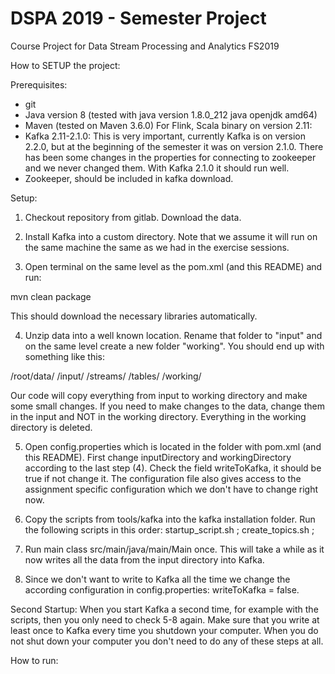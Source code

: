 # DSPA 2019 - Semester Project

Course Project for Data Stream Processing and Analytics FS2019

How to SETUP the project:

Prerequisites:
- git
- Java version 8 (tested with java version 1.8.0_212 java openjdk amd64)
- Maven (tested on Maven 3.6.0)
For Flink, Scala binary on version 2.11:
- Kafka 2.11-2.1.0: This is very important, currently Kafka is on version
2.2.0, but at the beginning of the semester it was on version 2.1.0. There
has been some changes in the properties for connecting to zookeeper and we
never changed them. With Kafka 2.1.0 it should run well.
- Zookeeper, should be included in kafka download.


Setup:
1. Checkout repository from gitlab. Download the data.

2. Install Kafka into a custom directory. Note that we assume it will run
on the same machine the same as we had in the exercise sessions.

3. Open terminal on the same level as the pom.xml (and this README) and run:

mvn clean package

This should download the necessary libraries automatically.

4. Unzip data into a well known location. Rename that folder to "input" and
on the same level create a new folder "working". You should end up with
something like this:

/root/data/
          /input/
                /streams/
                /tables/
          /working/

Our code will copy everything from input to working directory and make some
small changes. If you need to make changes to the data, change them in the
input and NOT in the working directory. Everything in the working directory
is deleted.

5. Open config.properties which is located in the folder with pom.xml (and
this README). First change inputDirectory and workingDirectory according to
the last step (4). Check the field writeToKafka, it should be true if not
change it. The configuration file also gives access to the assignment
specific configuration which we don't have to change right now.

6. Copy the scripts from tools/kafka into the kafka installation folder. Run
the following scripts in this order: startup_script.sh ; create_topics.sh ;

7. Run main class src/main/java/main/Main once. This will take a while as it
now writes all the data from the input directory into Kafka.

8. Since we don't want to write to Kafka all the time we change the according
configuration in config.properties: writeToKafka = false.

Second Startup:
When you start Kafka a second time, for example with the scripts, then you only
need to check 5-8 again. Make sure that you write at least once to Kafka every
time you shutdown your computer. When you do not shut down your computer you don't
need to do any of these steps at all.

How to run: